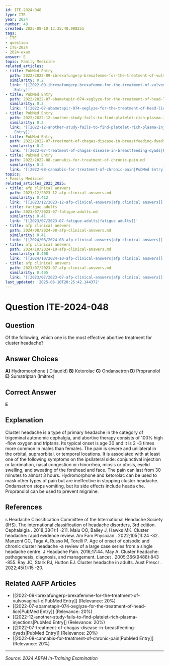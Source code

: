 ```yaml
---
id: ITE-2024-048
type: ITE
year: 2024
number: 48
created: 2025-08-10 13:35:40.988251
tags:
- ITE
- question
- ITE-2024
- 2024-exam
answer: E
topic: Family Medicine
related_articles:
- title: PubMed Entry
  path: 2022/2022-09-ibrexafungerp-brexafemme-for-the-treatment-of-vulvovaginal-c.md
  similarity: 0.2
  link: '[[2022-09-ibrexafungerp-brexafemme-for-the-treatment-of-vulvovaginal-c|PubMed
    Entry]]'
- title: PubMed Entry
  path: 2022/2022-07-abametapir-074-xeglyze-for-the-treatment-of-head-lice.md
  similarity: 0.2
  link: '[[2022-07-abametapir-074-xeglyze-for-the-treatment-of-head-lice|PubMed Entry]]'
- title: PubMed Entry
  path: 2022/2022-12-another-study-fails-to-find-platelet-rich-plasma-injections.md
  similarity: 0.2
  link: '[[2022-12-another-study-fails-to-find-platelet-rich-plasma-injections|PubMed
    Entry]]'
- title: PubMed Entry
  path: 2022/2022-07-treatment-of-chagas-disease-in-breastfeeding-dyads.md
  similarity: 0.2
  link: '[[2022-07-treatment-of-chagas-disease-in-breastfeeding-dyads|PubMed Entry]]'
- title: PubMed Entry
  path: 2022/2022-08-cannabis-for-treatment-of-chronic-pain.md
  similarity: 0.2
  link: '[[2022-08-cannabis-for-treatment-of-chronic-pain|PubMed Entry]]'
topics:
- Family Medicine
related_articles_2023_2025:
- title: afp clinical answers
  path: 2023/12/2023-12-afp-clinical-answers.md
  similarity: 0.412
  link: '[[2023/12/2023-12-afp-clinical-answers|afp clinical answers]]'
- title: fatigue adults
  path: 2023/07/2023-07-fatigue-adults.md
  similarity: 0.41
  link: '[[2023/07/2023-07-fatigue-adults|fatigue adults]]'
- title: afp clinical answers
  path: 2024/08/2024-08-afp-clinical-answers.md
  similarity: 0.41
  link: '[[2024/08/2024-08-afp-clinical-answers|afp clinical answers]]'
- title: afp clinical answers
  path: 2024/10/2024-10-afp-clinical-answers.md
  similarity: 0.408
  link: '[[2024/10/2024-10-afp-clinical-answers|afp clinical answers]]'
- title: afp clinical answers
  path: 2023/07/2023-07-afp-clinical-answers.md
  similarity: 0.405
  link: '[[2023/07/2023-07-afp-clinical-answers|afp clinical answers]]'
last_updated: '2025-08-10T20:25:42.144372'
---
```


# Question ITE-2024-048

## Question
Of the following, which one is the most effective abortive treatment for cluster headache?

## Answer Choices
**A)** Hydromorphone ( Dilaudid)
**B)** Ketorolac
**C)** Ondansetron
**D)** Propranolol
**E)** Sumatriptan (Imitrex)

## Correct Answer
**E**

## Explanation
Cluster headache is a type of primary headache in the category of trigeminal autonomic cephalgia, and abortive therapy consists of 100% high -flow oxygen and triptans. Its typical onset is age 30 and it is 2 –3 times more common in males than females. The pain is severe and unilateral in the orbital, supraorbital, or temporal locations. It is associated with at least one of the following symptoms on the ipsilateral side: conjunctival injection or lacrimation, nasal congestion or rhinorrhea, miosis or ptosis, eyelid swelling, and sweating of the forehead and face. The pain can last from 30 minutes to almost 3 hours. Hydromorphone and ketorolac can be used to mask other types of pain but are ineffective in stopping cluster headache. Ondansetron stops vomiting, but its side effects include heada che. Propranolol can be used to prevent migraine.

## References
s Headache Classification Committee of the International Headache Society (IHS). The international classification of headache disorders, 3rd edition. Cephalalgia . 2018;38(1):1 -211. Malu OO, Bailey J, Hawks MK. Cluster headache: rapid evidence review. Am Fam Physician . 2022;105(1):24 -32. Manzoni GC, Taga A, Russo M, Torelli P. Age of onset of episodic and chronic cluster headache -a review of a large case series from a single headache centre. J Headache Pain. 2016;17:44. May A. Cluster headache: pathogenesis, diagnosis, and management. Lancet . 2005;366(9488):843 -855. Ray JC, Stark RJ, Hutton EJ. Cluster headache in adults. Aust Prescr . 2022;45(1):15 -20.

## Related AAFP Articles
- [[2022-09-ibrexafungerp-brexafemme-for-the-treatment-of-vulvovaginal-c|PubMed Entry]] (Relevance: 20%)
- [[2022-07-abametapir-074-xeglyze-for-the-treatment-of-head-lice|PubMed Entry]] (Relevance: 20%)
- [[2022-12-another-study-fails-to-find-platelet-rich-plasma-injections|PubMed Entry]] (Relevance: 20%)
- [[2022-07-treatment-of-chagas-disease-in-breastfeeding-dyads|PubMed Entry]] (Relevance: 20%)
- [[2022-08-cannabis-for-treatment-of-chronic-pain|PubMed Entry]] (Relevance: 20%)

---
*Source: 2024 ABFM In-Training Examination*